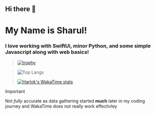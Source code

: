 ## Hi there 👋

# My Name is Sharul!

### I love working with SwiftUi, minor Python, and some simple Javascript along with web basics!

> [![trophy](https://github-profile-trophy.vercel.app/?username=Immortal215&rank=-C)](https://github.com/ryo-ma/github-profile-trophy)

> ![Top Langs](https://github-readme-stats.vercel.app/api/top-langs/?username=Immortal215&layout=compact)

> [![Harlok's WakaTime stats](https://github-readme-stats.vercel.app/api/wakatime?username=Immortal215)](https://github.com/anuraghazra/github-readme-stats)

> [!IMPORTANT]
> Not *fully* accurate as data gathering started __much__ later in my coding journey and WakaTime does not really work effectivley
